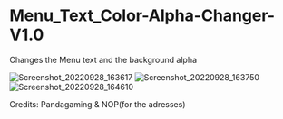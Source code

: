 # Menu_Text_Color-Alpha-Changer-V1.0
Changes the Menu text and the background alpha

![Screenshot_20220928_163617](https://user-images.githubusercontent.com/96707062/192921286-7b816fcc-d9f1-4005-9d92-0e61fb1f7bf9.jpg)
![Screenshot_20220928_163750](https://user-images.githubusercontent.com/96707062/192921293-5f31ef95-49bd-4483-820e-940d42015e75.jpg)
![Screenshot_20220928_164610](https://user-images.githubusercontent.com/96707062/192921308-269d712a-7c2b-4c77-9f1f-cc7ff924d258.jpg)

Credits:
Pandagaming & 
NOP(for the adresses)
